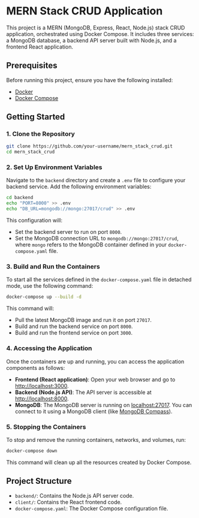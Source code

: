 


# MERN Stack CRUD Application

This project is a MERN (MongoDB, Express, React, Node.js) stack CRUD application, orchestrated using Docker Compose. It includes three services: a MongoDB database, a backend API server built with Node.js, and a frontend React application.

## Prerequisites

Before running this project, ensure you have the following installed:

- [Docker](https://www.docker.com/get-started)
- [Docker Compose](https://docs.docker.com/compose/install/)

## Getting Started




### 1. Clone the Repository

```bash
git clone https://github.com/your-username/mern_stack_crud.git
cd mern_stack_crud
```

### 2. Set Up Environment Variables

Navigate to the `backend` directory and create a `.env` file to configure your backend service. Add the following environment variables:

```bash
cd backend
echo "PORT=8000" >> .env
echo "DB_URL=mongodb://mongo:27017/crud" >> .env
```

This configuration will:

- Set the backend server to run on port `8000`.
- Set the MongoDB connection URL to `mongodb://mongo:27017/crud`, where `mongo` refers to the MongoDB container defined in your `docker-compose.yaml` file.

### 3. Build and Run the Containers

To start all the services defined in the `docker-compose.yaml` file in detached mode, use the following command:

```bash
docker-compose up --build -d
```

This command will:

- Pull the latest MongoDB image and run it on port `27017`.
- Build and run the backend service on port `8000`.
- Build and run the frontend service on port `3000`.

### 4. Accessing the Application

Once the containers are up and running, you can access the application components as follows:

- **Frontend (React application)**: Open your web browser and go to [http://localhost:3000](http://localhost:3000).
- **Backend (Node.js API)**: The API server is accessible at [http://localhost:8000](http://localhost:8000).
- **MongoDB**: The MongoDB server is running on [localhost:27017](http://localhost:27017). You can connect to it using a MongoDB client (like [MongoDB Compass](https://www.mongodb.com/products/compass)).

### 5. Stopping the Containers

To stop and remove the running containers, networks, and volumes, run:

```bash
docker-compose down
```

This command will clean up all the resources created by Docker Compose.

## Project Structure

- `backend/`: Contains the Node.js API server code.
- `client/`: Contains the React frontend code.
- `docker-compose.yaml`: The Docker Compose configuration file.
